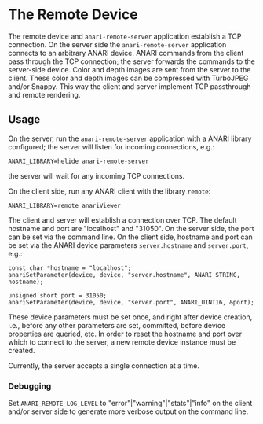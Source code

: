 # The Remote Device

The remote device and `anari-remote-server` application establish a TCP
connection. On the server side the `anari-remote-server` application connects
to an arbitrary ANARI device. ANARI commands from the client pass through the
TCP connection; the server forwards the commands to the server-side device.
Color and depth images are sent from the server to the client. These color and
depth images can be compressed with TurboJPEG and/or Snappy. This way the
client and server implement TCP passthrough and remote rendering.

## Usage

On the server, run the `anari-remote-server` application with a ANARI library
configured; the server will listen for incoming connections, e.g.:

```
ANARI_LIBRARY=helide anari-remote-server
```

the server will wait for any incoming TCP connections.

On the client side, run any ANARI client with the library `remote`:

```
ANARI_LIBRARY=remote anariViewer
```

The client and server will establish a connection over TCP. The default
hostname and port are "localhost" and "31050". On the server side, the port can
be set via the command line. On the client side, hostname and port can be set
via the ANARI device parameters `server.hostname` and `server.port`, e.g.:

```
const char *hostname = "localhost";
anariSetParameter(device, device, "server.hostname", ANARI_STRING, hostname);

unsigned short port = 31050;
anariSetParameter(device, device, "server.port", ANARI_UINT16, &port);
```

These device parameters must be set once, and right after device creation,
i.e., before any other parameters are set, committed, before device properties
are queried, etc. In order to reset the hostname and port over which to connect
to the server, a new remote device instance must be created.

Currently, the server accepts a single connection at a time.

### Debugging

Set `ANARI_REMOTE_LOG_LEVEL` to "error"|"warning"|"stats"|"info" on the client
and/or server side to generate more verbose output on the command line.

